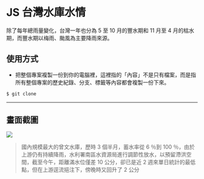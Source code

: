 # JS 台灣水庫水情

除了每年總雨量變化，台灣一年也分為 5 至 10 月的豐水期和 11 月至 4 月的枯水期，而豐水期以梅雨、颱風為主要降雨來源。

## 使用方式
- 把整個專案複製一份到你的電腦裡，這裡指的「內容」不是只有檔案，而是指所有整個專案的歷史紀錄、分支、標籤等內容都會複製一份下來。
```sh
$ git clone
```

----

## 畫面截圖
![](https://i.imgur.com/1Uc5XgT.png)
> 國內規模最大的曾文水庫，歷時 3 個半月，蓄水率從 6 ％到 100 ％，由於上游仍有持續降雨，水利署南區水資源局進行調節性放水，以預留滯洪空間，截至今午，距離滿水位僅差 10 公分，卻已是近 2 週來單日統計的最低點，但在上游逕流挹注下，傍晚時又回升了 2 公分
